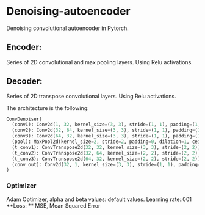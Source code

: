 # Denoising-autoencoder
Denoising convolutional autoencoder in Pytorch.

## Encoder:
Series of 2D convolutional and max pooling layers. Using Relu activations.

## Decoder:
Series of 2D transpose convolutional layers. Using Relu activations.


The architecture is the following:
```python
ConvDenoiser(
  (conv1): Conv2d(1, 32, kernel_size=(3, 3), stride=(1, 1), padding=(1, 1))
  (conv2): Conv2d(32, 64, kernel_size=(3, 3), stride=(1, 1), padding=(1, 1))
  (conv3): Conv2d(64, 32, kernel_size=(3, 3), stride=(1, 1), padding=(1, 1))
  (pool): MaxPool2d(kernel_size=2, stride=2, padding=0, dilation=1, ceil_mode=False)
  (t_conv1): ConvTranspose2d(32, 32, kernel_size=(3, 3), stride=(2, 2))
  (t_conv2): ConvTranspose2d(32, 64, kernel_size=(2, 2), stride=(2, 2))
  (t_conv3): ConvTranspose2d(64, 32, kernel_size=(2, 2), stride=(2, 2))
  (conv_out): Conv2d(32, 1, kernel_size=(3, 3), stride=(1, 1), padding=(1, 1))
)
```
### Optimizer
Adam Optimizer, alpha and beta values: default values. Learning rate:.001
**Loss: ** MSE, Mean Squared Error 

